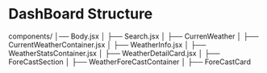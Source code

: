 # DashBoard Structure
components/
│── Body.jsx
│  ├── Search.jsx
│  ├── CurrenWeather
│      ├── CurrentWeatherContainer.jsx
│          ├── WeatherInfo.jsx
│          ├── WeatherStatsContainer.jsx
│              ├── WeatherDetailCard.jsx
│  ├── ForeCastSection
│      ├── WeatherForeCastContainer
│          ├── ForeCastCard
        